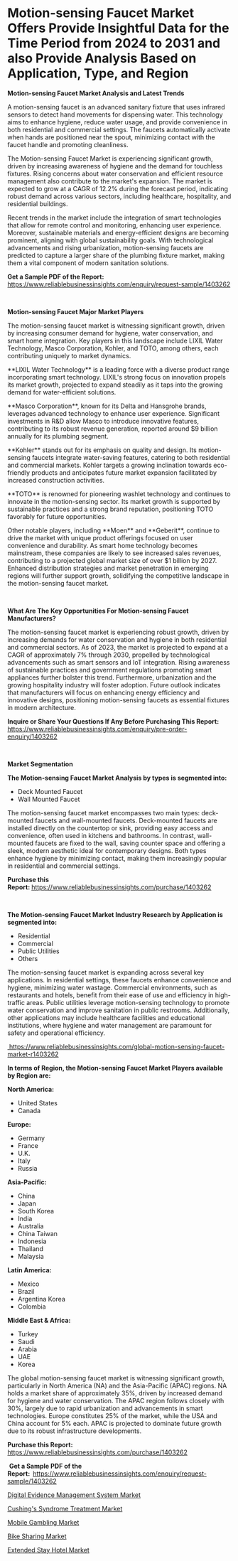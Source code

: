 <p><h1>Motion-sensing Faucet Market Offers Provide Insightful Data for the Time Period from 2024 to 2031 and also Provide Analysis Based on Application, Type, and Region</h1></p><p><strong>Motion-sensing Faucet Market Analysis and Latest Trends</strong></p>
<p><p>A motion-sensing faucet is an advanced sanitary fixture that uses infrared sensors to detect hand movements for dispensing water. This technology aims to enhance hygiene, reduce water usage, and provide convenience in both residential and commercial settings. The faucets automatically activate when hands are positioned near the spout, minimizing contact with the faucet handle and promoting cleanliness.</p><p>The Motion-sensing Faucet Market is experiencing significant growth, driven by increasing awareness of hygiene and the demand for touchless fixtures. Rising concerns about water conservation and efficient resource management also contribute to the market's expansion. The market is expected to grow at a CAGR of 12.2% during the forecast period, indicating robust demand across various sectors, including healthcare, hospitality, and residential buildings.</p><p>Recent trends in the market include the integration of smart technologies that allow for remote control and monitoring, enhancing user experience. Moreover, sustainable materials and energy-efficient designs are becoming prominent, aligning with global sustainability goals. With technological advancements and rising urbanization, motion-sensing faucets are predicted to capture a larger share of the plumbing fixture market, making them a vital component of modern sanitation solutions.</p></p>
<p><strong>Get a Sample PDF of the Report:&nbsp;</strong> <a href="https://www.reliablebusinessinsights.com/enquiry/request-sample/1403262?utm_campaign=1759&utm_medium=2&utm_source=Github&utm_content=ia&utm_term=23102024&utm_id=motion-sensing-faucet">https://www.reliablebusinessinsights.com/enquiry/request-sample/1403262</a></p>
<p>&nbsp;</p>
<p><strong>Motion-sensing Faucet Major Market Players</strong></p>
<p><p>The motion-sensing faucet market is witnessing significant growth, driven by increasing consumer demand for hygiene, water conservation, and smart home integration. Key players in this landscape include LIXIL Water Technology, Masco Corporation, Kohler, and TOTO, among others, each contributing uniquely to market dynamics.</p><p>**LIXIL Water Technology** is a leading force with a diverse product range incorporating smart technology. LIXIL's strong focus on innovation propels its market growth, projected to expand steadily as it taps into the growing demand for water-efficient solutions.</p><p>**Masco Corporation**, known for its Delta and Hansgrohe brands, leverages advanced technology to enhance user experience. Significant investments in R&D allow Masco to introduce innovative features, contributing to its robust revenue generation, reported around $9 billion annually for its plumbing segment.</p><p>**Kohler** stands out for its emphasis on quality and design. Its motion-sensing faucets integrate water-saving features, catering to both residential and commercial markets. Kohler targets a growing inclination towards eco-friendly products and anticipates future market expansion facilitated by increased construction activities.</p><p>**TOTO** is renowned for pioneering washlet technology and continues to innovate in the motion-sensing sector. Its market growth is supported by sustainable practices and a strong brand reputation, positioning TOTO favorably for future opportunities.</p><p>Other notable players, including **Moen** and **Geberit**, continue to drive the market with unique product offerings focused on user convenience and durability. As smart home technology becomes mainstream, these companies are likely to see increased sales revenues, contributing to a projected global market size of over $1 billion by 2027. Enhanced distribution strategies and market penetration in emerging regions will further support growth, solidifying the competitive landscape in the motion-sensing faucet market.</p></p>
<p>&nbsp;</p>
<p><strong>What Are The Key Opportunities For Motion-sensing Faucet Manufacturers?</strong></p>
<p><p>The motion-sensing faucet market is experiencing robust growth, driven by increasing demands for water conservation and hygiene in both residential and commercial sectors. As of 2023, the market is projected to expand at a CAGR of approximately 7% through 2030, propelled by technological advancements such as smart sensors and IoT integration. Rising awareness of sustainable practices and government regulations promoting smart appliances further bolster this trend. Furthermore, urbanization and the growing hospitality industry will foster adoption. Future outlook indicates that manufacturers will focus on enhancing energy efficiency and innovative designs, positioning motion-sensing faucets as essential fixtures in modern architecture.</p></p>
<p><strong>Inquire or Share Your Questions If Any Before Purchasing This Report:</strong> <a href="https://www.reliablebusinessinsights.com/enquiry/pre-order-enquiry/1403262?utm_campaign=1759&utm_medium=2&utm_source=Github&utm_content=ia&utm_term=23102024&utm_id=motion-sensing-faucet">https://www.reliablebusinessinsights.com/enquiry/pre-order-enquiry/1403262</a></p>
<p>&nbsp;</p>
<p><strong>Market Segmentation</strong></p>
<p><strong>The Motion-sensing Faucet Market Analysis by types is segmented into:</strong></p>
<p><ul><li>Deck Mounted Faucet</li><li>Wall Mounted Faucet</li></ul></p>
<p><p>The motion-sensing faucet market encompasses two main types: deck-mounted faucets and wall-mounted faucets. Deck-mounted faucets are installed directly on the countertop or sink, providing easy access and convenience, often used in kitchens and bathrooms. In contrast, wall-mounted faucets are fixed to the wall, saving counter space and offering a sleek, modern aesthetic ideal for contemporary designs. Both types enhance hygiene by minimizing contact, making them increasingly popular in residential and commercial settings.</p></p>
<p><strong>Purchase this Report:&nbsp;</strong><a href="https://www.reliablebusinessinsights.com/purchase/1403262?utm_campaign=1759&utm_medium=2&utm_source=Github&utm_content=ia&utm_term=23102024&utm_id=motion-sensing-faucet">https://www.reliablebusinessinsights.com/purchase/1403262</a></p>
<p>&nbsp;</p>
<p><strong>The Motion-sensing Faucet Market Industry Research by Application is segmented into:</strong></p>
<p><ul><li>Residential</li><li>Commercial</li><li>Public Utilities</li><li>Others</li></ul></p>
<p><p>The motion-sensing faucet market is expanding across several key applications. In residential settings, these faucets enhance convenience and hygiene, minimizing water wastage. Commercial environments, such as restaurants and hotels, benefit from their ease of use and efficiency in high-traffic areas. Public utilities leverage motion-sensing technology to promote water conservation and improve sanitation in public restrooms. Additionally, other applications may include healthcare facilities and educational institutions, where hygiene and water management are paramount for safety and operational efficiency.</p></p>
<p><a href="https://www.reliablebusinessinsights.com/global-motion-sensing-faucet-market-r1403262?utm_campaign=1759&utm_medium=2&utm_source=Github&utm_content=ia&utm_term=23102024&utm_id=motion-sensing-faucet">&nbsp;https://www.reliablebusinessinsights.com/global-motion-sensing-faucet-market-r1403262</a></p>
<p><strong>In terms of Region, the Motion-sensing Faucet Market Players available by Region are:</strong></p>
<p>
    <p> <strong> North America: </strong>
        <ul>
            <li>United States</li>
            <li>Canada</li>
        </ul>
        </p> 
    <p> <strong> Europe: </strong>
        <ul>
            <li>Germany</li>
            <li>France</li>
            <li>U.K.</li>
            <li>Italy</li>
            <li>Russia</li>
        </ul>
        </p> 
    <p> <strong> Asia-Pacific: </strong>
        <ul>
            <li>China</li>
            <li>Japan</li>
            <li>South Korea</li>
            <li>India</li>
            <li>Australia</li>
            <li>China Taiwan</li>
            <li>Indonesia</li>
            <li>Thailand</li>
            <li>Malaysia</li>
        </ul>
        </p> 
    <p> <strong> Latin America: </strong>
        <ul>
            <li>Mexico</li>
            <li>Brazil</li>
            <li>Argentina Korea</li>
            <li>Colombia</li>
        </ul>
        </p> 
    <p> <strong> Middle East & Africa: </strong>
        <ul>
            <li>Turkey</li>
            <li>Saudi</li>
            <li>Arabia</li>
            <li>UAE</li>
            <li>Korea</li>
        </ul>
    </p>
    </p>
<p><p>The global motion-sensing faucet market is witnessing significant growth, particularly in North America (NA) and the Asia-Pacific (APAC) regions. NA holds a market share of approximately 35%, driven by increased demand for hygiene and water conservation. The APAC region follows closely with 30%, largely due to rapid urbanization and advancements in smart technologies. Europe constitutes 25% of the market, while the USA and China account for 5% each. APAC is projected to dominate future growth due to its robust infrastructure developments.</p></p>
<p><strong>Purchase this Report: </strong><a href="https://www.reliablebusinessinsights.com/purchase/1403262?utm_campaign=1759&utm_medium=2&utm_source=Github&utm_content=ia&utm_term=23102024&utm_id=motion-sensing-faucet">https://www.reliablebusinessinsights.com/purchase/1403262</a></p>
<p>&nbsp;<strong>Get a Sample PDF of the Report:&nbsp;&nbsp;</strong><a href="https://www.reliablebusinessinsights.com/enquiry/request-sample/1403262?utm_campaign=1759&utm_medium=2&utm_source=Github&utm_content=ia&utm_term=23102024&utm_id=motion-sensing-faucet">https://www.reliablebusinessinsights.com/enquiry/request-sample/1403262</a></p>
<p><strong></strong></p>
<p><p><a href="https://www.linkedin.com/pulse/sustainability-trends-digital-evidence-management-system-7csye?utm_campaign=1759&utm_medium=2&utm_source=Github&utm_content=ia&utm_term=23102024&utm_id=motion-sensing-faucet">Digital Evidence Management System Market</a></p><p><a href="https://www.linkedin.com/pulse/global-cushings-syndrome-treatment-market-forecast-2024--03x2e?utm_campaign=1759&utm_medium=2&utm_source=Github&utm_content=ia&utm_term=23102024&utm_id=motion-sensing-faucet">Cushing's Syndrome Treatment Market</a></p><p><a href="https://www.linkedin.com/pulse/analyzing-mobile-gambling-market-dynamics-growth-drivers-forecasted-st0se?utm_campaign=1759&utm_medium=2&utm_source=Github&utm_content=ia&utm_term=23102024&utm_id=motion-sensing-faucet">Mobile Gambling Market</a></p><p><a href="https://www.linkedin.com/pulse/bike-sharing-market-trends-focusing-insight-forecast-analysis-psjve?utm_campaign=1759&utm_medium=2&utm_source=Github&utm_content=ia&utm_term=23102024&utm_id=motion-sensing-faucet">Bike Sharing Market</a></p><p><a href="https://www.linkedin.com/pulse/extended-stay-hotel-market-penetration-strategies-untapped-nryqe?utm_campaign=1759&utm_medium=2&utm_source=Github&utm_content=ia&utm_term=23102024&utm_id=motion-sensing-faucet">Extended Stay Hotel Market</a></p></p>